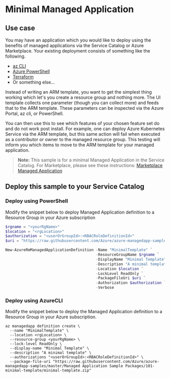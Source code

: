 # Minimal Managed Application

## Use case

You may have an application which you would like to deploy using the benefits of managed applications via the Service Catalog or Azure Marketplace. Your existing deployment consists of something like the following.

* [az CLI](https://docs.microsoft.com/cli/azure/install-azure-cli)
* [Azure PowerShell](https://docs.microsoft.com/powershell/azure/)
* [Terraform](https://www.terraform.io/docs/providers/azurerm/index.html)
* Or something else...

Instead of writing an ARM template, you want to get the simplest thing working which let's you create a resource group and nothing more. The UI template collects one parameter (though you can collect more) and feeds that to the ARM template. These parameters can be inspected via the Azure Portal, az cli, or PowerShell. 

You can then use this to see which features of your chosen feature set do and do not work post install. For example, one can deploy Azure Kubernetes Service via the ARM template, but this same action will fail when executed as a contributor or owner to the managed resource group. This testing will inform you which items to move to the ARM template for your managed application.

> **Note:** This sample is for a minimal Managed Application in the Service Catalog. For Marketplace, please see these instructions: [Marketplace Managed Application](https://docs.microsoft.com/azure/managed-applications/publish-marketplace-app)

## Deploy this sample to your Service Catalog

### Deploy using PowerShell

Modify the snippet below to deploy Managed Application definition to a Resource Group in your Azure subscription

````powershell
$rgname = "<yourRgName>"
$location = "<rgLocation>"
$authorization = "<userOrGroupId>:<RBACRoleDefinitionId>"
$uri = "https://raw.githubusercontent.com/Azure/azure-managedapp-samples/master/Managed Application Sample Packages/101-minimal-template/minimal-template.zip"

New-AzureRmManagedApplicationDefinition -Name "MinimalTemplate" `
                                        -ResourceGroupName $rgname `
                                        -DisplayName "Minimal Template" `
                                        -Description "A minimal template" `
                                        -Location $location `
                                        -LockLevel ReadOnly `
                                        -PackageFileUri $uri `
                                        -Authorization $authorization `
                                        -Verbose
````

### Deploy using AzureCLI

Modify the snippet below to deploy the Managed Application definition to a Resource Group in your Azure subscription.

````cli
az managedapp definition create \
  --name "MinimalTemplate" \
  --location <rgLocation> \
  --resource-group <yourRgName> \
  --lock-level ReadOnly \
  --display-name "Minimal Template" \
  --description "A minimal template" \
  --authorizations "<userOrGroupId>:<RBACRoleDefinitionId>" \
  --package-file-uri "https://raw.githubusercontent.com/Azure/azure-managedapp-samples/master/Managed Application Sample Packages/101-minimal-template/minimal-template.zip"
````
